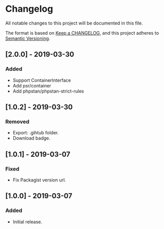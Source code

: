# Changelog

All notable changes to this project will be documented in this file.

The format is based on [Keep a CHANGELOG](https://keepachangelog.com/en/1.0.0/),
and this project adheres to [Semantic Versioning](https://semver.org/spec/v2.0.0.html).

## [2.0.0] - 2019-03-30

### Added
- Support ContainerInterface
- Add psr/container
- Add phpstan/phpstan-strict-rules

## [1.0.2] - 2019-03-30

### Removed
- Export: .gihtub folder.
- Download badge.

## [1.0.1] - 2019-03-07

### Fixed
- Fix Packagist version url.

## [1.0.0] - 2019-03-07

### Added
- Initial release.
